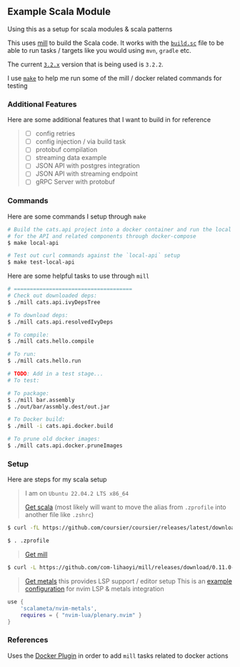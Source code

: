 ## Example Scala Module

Using this as a setup for scala modules & scala patterns

This uses [mill](https://com-lihaoyi.github.io/mill/mill/Intro_to_Mill.html) to build the Scala code.
It works with the [`build.sc`](/build.sc) file to be able to run tasks / targets like you would using `mvn`, `gradle` etc.

The current [`3.2.x`](https://www.scala-lang.org/download/3.2.2.html) version that is being used is `3.2.2`.

I use [`make`](/Makefile) to help me run some of the mill / docker related commands for testing

### Additional Features

Here are some additional features that I want to build in for reference
> - [ ] config retries
> - [ ] config injection / via build task
> - [ ] protobuf compilation
> - [ ] streaming data example
> - [ ] JSON API with postgres integration
> - [ ] JSON API with streaming endpoint
> - [ ] gRPC Server with protobuf

### Commands

Here are some commands I setup through `make`
```bash
# Build the cats.api project into a docker container and run the local containerized setup
# for the API and related components through docker-compose
$ make local-api

# Test out curl commands against the `local-api` setup
$ make test-local-api
```

Here are some helpful tasks to use through `mill`
```bash
# =====================================
# Check out downloaded deps:
$ ./mill cats.api.ivyDepsTree

# To download deps:
$ ./mill cats.api.resolvedIvyDeps

# To compile:
$ ./mill cats.hello.compile

# To run:
$ ./mill cats.hello.run

# TODO: Add in a test stage...
# To test:

# To package:
$ ./mill bar.assembly
$ ./out/bar/assmbly.dest/out.jar

# To Docker build:
$ ./mill -i cats.api.docker.build

# To prune old docker images:
$ ./mill cats.api.docker.pruneImages
```

### Setup

Here are steps for my scala setup

> I am on `Ubuntu 22.04.2 LTS x86_64`
>
> [Get scala](https://www.scala-lang.org/download/) (most likely will want to move the alias from `.zprofile` into another file like `.zshrc`)
```bash
$ curl -fL https://github.com/coursier/coursier/releases/latest/download/cs-x86_64-pc-linux.gz | gzip -d > cs && chmod +x cs && ./cs setup

$ . .zprofile
```
>
> [Get mill](https://com-lihaoyi.github.io/mill/mill/Installation.html#_mills_bootstrap_script_linuxos_x_only)
```bash
$ curl -L https://github.com/com-lihaoyi/mill/releases/download/0.11.0-M7/0.11.0-M7 > mill && chmod +x mill
```
>
> [Get metals](https://github.com/scalameta/nvim-metals) this provides LSP support / editor setup
> This is an [example configuration](https://github.com/scalameta/nvim-metals/discussions/39) for nvim LSP & metals integration
```lua
use {
	'scalameta/nvim-metals',
	requires = { "nvim-lua/plenary.nvim" }
}
```

### References

Uses the [Docker Plugin](https://com-lihaoyi.github.io/mill/mill/Plugin_Docker.html) in order to add `mill` tasks related to docker actions
